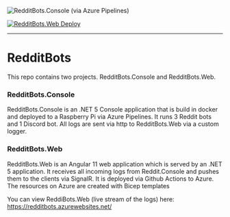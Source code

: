 ![RedditBots.Console (via Azure Pipelines)](https://dev.azure.com/marcelcroes24/RedditBots/_apis/build/status/docker%20build)

[![RedditBots.Web Deploy](https://github.com/Marcel0024/RedditBots/actions/workflows/angular-client_redditbots.yml/badge.svg)](https://github.com/Marcel0024/RedditBots/actions/workflows/angular-client_redditbots.yml)

<hr/>

# RedditBots
This repo contains two projects. RedditBots.Console and RedditBots.Web.

### RedditBots.Console
RedditBots.Console is an .NET 5 Console application that is build in docker and deployed to a Raspberry Pi via Azure Pipelines.
It runs 3 Reddit bots and 1 Discord bot. All logs are sent via http to RedditBots.Web via a custom logger.

### RedditBots.Web
RedditBots.Web is an Angular 11 web application which is served by an .NET 5 application. It receives all incoming logs from Reddit.Console and pushes them to the clients via SignalR. It is deployed via Github Actions to Azure.
The resources on Azure are created with Bicep templates


You can view ReddiBots.Web (live stream of the logs) here: https://redditbots.azurewebsites.net/
